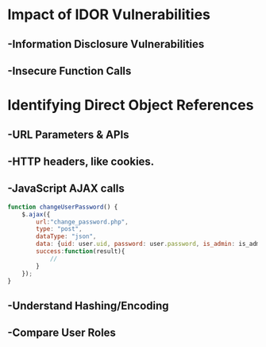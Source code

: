 
# Impact of IDOR Vulnerabilities

## -Information Disclosure Vulnerabilities
## -Insecure Function Calls



# Identifying Direct Object References


## -URL Parameters & APIs

## -HTTP headers, like cookies.

## -JavaScript AJAX calls

```javascript
function changeUserPassword() {
    $.ajax({
        url:"change_password.php",
        type: "post",
        dataType: "json",
        data: {uid: user.uid, password: user.password, is_admin: is_admin},
        success:function(result){
            //
        }
    });
}
```

## -Understand Hashing/Encoding

## -Compare User Roles


